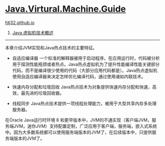 [Java.Virtural.Machine.Guide](https://docs.oracle.com/en/java/javase/16/vm/java-virtual-machine-technology-overview.html)
===
[fdj32.github.io](https://fdj32.github.io)  
1. [Java 虚拟机技术概述](https://docs.oracle.com/en/java/javase/16/vm/java-virtual-machine-technology-overview.html)
---
本章介绍JVM实现和Java热点技术的主要特征。

- 自适应编译器
一个标准的解释器被用于启动程序。在应用运行时，代码被分析用于探测性能瓶颈或者热点。Java热点虚拟机为了提升性能编译性能关键部分代码，而不是编译很少使用的代码（大部分应用代码都是）。Java热点虚拟机使用自适应编译器来决定怎样优化编译代码，通过使用诸如内联技术。

- 快速内存分配和垃圾回收
Java热点技术为对象提供快速内存分配和快速，高效，最先进的垃圾回收器。

- 线程同步
Java热点技术提供一项线程处理能力，被用于大型共享内存多处理服务器。

在Oracle Java运行时环境 8 和更早版本中，JVM的不通实现（客户端JVM，服务端JVM，迷你JVM）支持配置定制，广泛应用于客户端，服务端，嵌入式系统中。因为大多数系统都可以使用服务端版本的JVM了，在后续版本中，只提供服务端版本的JVM了。
